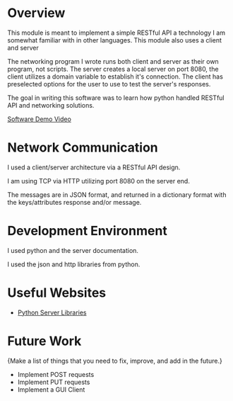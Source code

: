 # Overview

This module is meant to implement a simple RESTful API a technology I am somewhat familiar with in other languages. This module also uses a client and server

The networking program I wrote runs both client and server as their own program, not scripts. The server creates a local server on port 8080, the client utilizes a domain variable to establish it's connection. The client has preselected options for the user to use to test the server's responses.

The goal in writing this software was to learn how python handled RESTful API and networking solutions.

[Software Demo Video](https://youtu.be/OloC5GLIdsc)

# Network Communication

I used a client/server architecture via a RESTful API design.

I am using TCP via HTTP utilizing port 8080 on the server end.

The messages are in JSON format, and returned in a dictionary format with the keys/attributes response and/or message.

# Development Environment

I used python and the server documentation.

I used the json and http libraries from python.

# Useful Websites

* [Python Server Libraries](https://docs.python.org/3.6/library/socketserver.html)

# Future Work

{Make a list of things that you need to fix, improve, and add in the future.}
* Implement POST requests
* Implement PUT requests
* Implement a GUI Client